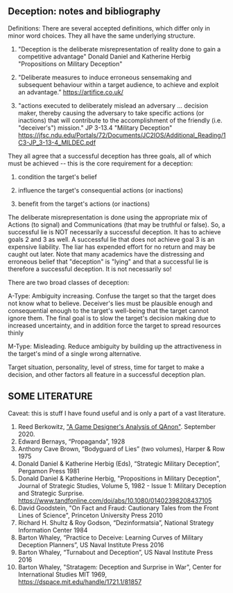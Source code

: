 ## Deception: notes and bibliography

Definitions: There are several accepted definitions, which differ only in minor word choices. They all have the same underlying structure.

1. "Deception is the deliberate misrepresentation of reality done to gain a competitive advantage"
Donald Daniel and Katherine Herbig "Propositions on Military Deception" 

2. "Deliberate measures to induce erroneous sensemaking and subsequent behaviour within a target audience, to achieve and exploit an advantage.”
https://artifice.co.uk/

3. "actions executed to deliberately mislead an adversary ... decision maker, thereby causing the adversary to take specific actions (or inactions) that will contribute to the accomplishment of the friendly (i.e. "deceiver's") mission."
JP 3-13.4 "Military Deception" 
https://jfsc.ndu.edu/Portals/72/Documents/JC2IOS/Additional_Reading/1C3-JP_3-13-4_MILDEC.pdf

 
They all agree that a successful deception has three goals, all of which must be achieved -- this is the core requirement for a deception:

1. condition the target's belief

2. influence the target's consequential actions (or inactions)

3. benefit from the target's actions (or inactions)

 

The deliberate misrepresentation is done using the appropriate mix of Actions (to signal) and Communications (that may be truthful or false). 
So, a successful lie is NOT necessarily a successful deception. It has to achieve goals 2 and 3 as well. A successful lie that does not achieve 
goal 3 is an expensive liability. The liar has expended effort for no return and may be caught out later. Note that many academics have the 
distressing and erroneous belief that "deception" is "lying" and that a successful lie is therefore a successful deception. It is not necessarily so!

There are two broad classes of deception:

A-Type: Ambiguity increasing. Confuse the target so that the target does not know what to believe. Deceiver's lies must be plausible enough and consequential enough to the target's well-being that the target cannot ignore them. The final goal is to slow the target's decision making due to 
increased uncertainty, and in addition force the target to spread resources thinly 

M-Type: Misleading. Reduce ambiguity by building up the attractiveness in the target's mind of a single wrong alternative.

Target situation, personality, level of stress, time for target to make a decision, and other factors all feature in a successful deception plan.

 

## SOME LITERATURE



Caveat: this is stuff I have found useful and is only a part of a vast literature.

1. Reed Berkowitz, ["A Game Designer's Analysis of QAnon"](https://medium.com/curiouserinstitute/a-game-designers-analysis-of-qanon-580972548be5). September 2020.
2. Edward Bernays,  “Propaganda”, 1928
3. Anthony Cave Brown, “Bodyguard of Lies” (two volumes), Harper & Row 1975
4. Donald Daniel & Katherine Herbig (Eds), “Strategic Military Deception”, Pergamon Press 1981
5. Donald Daniel & Katherine Herbig, "Propositions in Military Deception", Journal of Strategic Studies, Volume 5, 1982 - Issue 1: Military Deception and Strategic Surprise. https://www.tandfonline.com/doi/abs/10.1080/01402398208437105
6. David Goodstein, "On Fact and Fraud: Cautionary Tales from the Front Lines of Science", Princeton University Press 2010
7. Richard H. Shultz & Roy Godson, “Dezinformatsia”, National Strategy Information Center 1984
8. Barton Whaley, “Practice to Deceive: Learning Curves of Military Deception Planners”, US Naval Institute Press 2016
9. Barton Whaley, “Turnabout and Deception”, US Naval Institute Press 2016
10. Barton Whaley, "Stratagem: Deception and Surprise in War", Center for International Studies MIT 1969, https://dspace.mit.edu/handle/1721.1/81857
